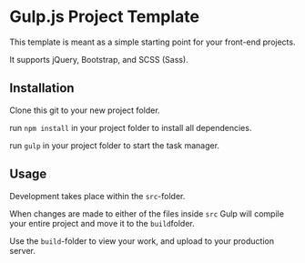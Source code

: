 # Gulp.js Project Template
This template is meant as a simple starting point for your front-end projects.

It supports jQuery, Bootstrap, and SCSS (Sass).

## Installation
Clone this git to your new project folder.

run `npm install` in your project folder to install all dependencies.

run `gulp` in your project folder to start the task manager.

## Usage
Development takes place within the `src`-folder.

When changes are made to either of the files inside `src` Gulp will compile your entire project and move it to the `build`folder.

Use the `build`-folder to view your work, and upload to your production server.
